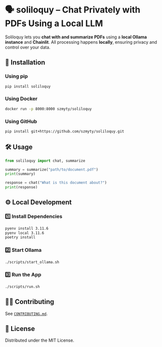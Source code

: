 # 🗣️ soliloquy – Chat Privately with PDFs Using a Local LLM

Soliloquy lets you **chat with and summarize PDFs** using a **local Ollama instance** and **Chainlit**. All processing happens **locally**, ensuring privacy and control over your data.

## 🚀 Installation

### **Using pip**
```sh
pip install soliloquy
```

### **Using Docker**
```sh
docker run -p 8000:8000 szmyty/soliloquy
```

### **Using GitHub**
```sh
pip install git+https://github.com/szmyty/soliloquy.git
```

## 🛠 Usage

```python
from soliloquy import chat, summarize

summary = summarize("path/to/document.pdf")
print(summary)

response = chat("What is this document about?")
print(response)
```

## ⚙️ Local Development

### 1️⃣ Install Dependencies
```sh
pyenv install 3.11.6
pyenv local 3.11.6
poetry install
```

### 2️⃣ Start Ollama
```sh
./scripts/start_ollama.sh
```

### 3️⃣ Run the App
```sh
./scripts/run.sh
```

## 🧑‍💻 Contributing
See [`CONTRIBUTING.md`](./CONTRIBUTING.md).

## 📜 License
Distributed under the MIT License.
